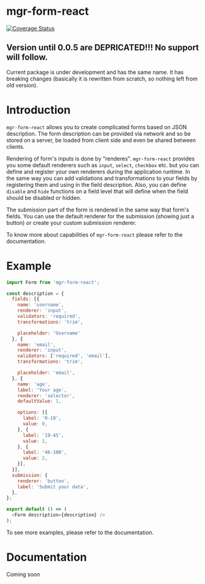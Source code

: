 # mgr-form-react
[![Coverage Status](https://coveralls.io/repos/github/MGrin/mgr-form-react/badge.svg)](https://coveralls.io/github/MGrin/mgr-form-react)

## Version until 0.0.5 are DEPRICATED!!! No support will follow.
Current package is under development and has the same name. It has breaking changes (basically it is rewritten from scratch, so nothing left from old version).

# Introduction
`mgr-form-react` allows you to create complicated forms based on JSON description.
The form description can be provided via network and so be stored on a server, be loaded from client side and even be shared between clients.

Rendering of form's inputs is done by "renderes". `mgr-form-react` provides you some default renderers such as `input`, `select`, `checkbox` etc. but you can define and register your own renderers during the application runtime. In the same way you can add validations and transformations to your fields by registering them and using in the field description. Also, you can define `disable` and `hide` functions on a field level that will define when the field should be disabled or hidden.

The submission part of the form is rendered in the same way that form's fields. You can use the default renderer for the submission (showing just a button) or create your custom submission renderer.

To know more about capabilities of `mgr-form-react` please refer to the documentation.

# Example

```js
import Form from 'mgr-form-react';

const description = {
  fields: [{
    name: 'username',
    renderer: 'input',
    validators: 'required',
    transformations: 'trim',

    placeholder: 'Username'
  }, {
    name: 'email',
    renderer: 'input',
    validators: ['required', 'email'],
    transformations: 'trim',

    placeholder: 'email',
  }, {
    name: 'age',
    label: 'Your age',
    renderer: 'selector',
    defaultValue: 1,

    options: [{
      label: '0-18',
      value: 0,
    }, {
      label: '19-45',
      value: 1,
    }, {
      label: '46-100',
      value: 2,
    }],
  }],
  submission: {
    renderer: 'button',
    label: 'Submit your data',
  },
};

export default () => (
  <Form description={description} />
);
```

To see more examples, please refer to the documentation.

# Documentation
Coming soon